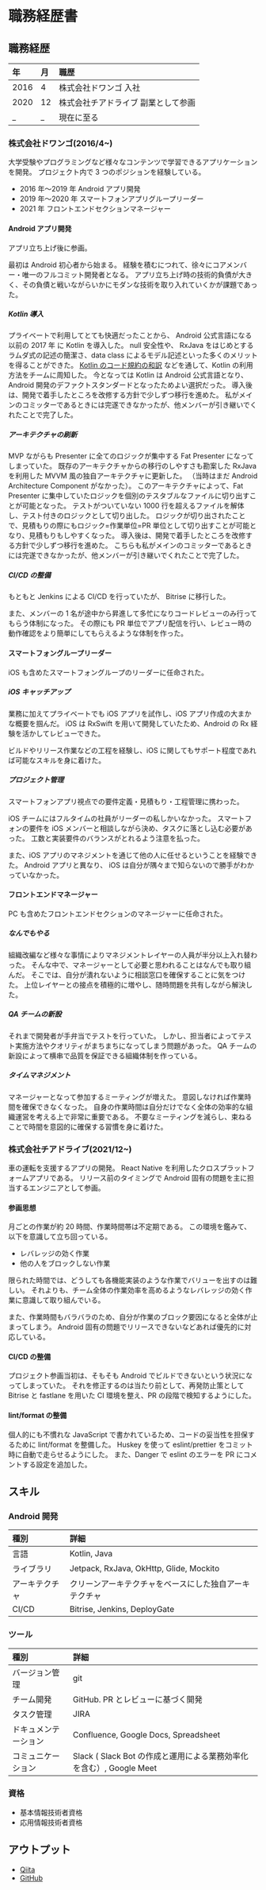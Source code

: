 # 職務経歴書

## 職務経歴

| 年   | 月  | 職歴                                |
| :--- | :-- | :---------------------------------- |
| 2016 | 4   | 株式会社ドワンゴ 入社               |
| 2020 | 12  | 株式会社チアドライブ 副業として参画 |
| \_   | \_  | 現在に至る                          |

### 株式会社ドワンゴ(2016/4~)

大学受験やプログラミングなど様々なコンテンツで学習できるアプリケーションを開発。
プロジェクト内で 3 つのポジションを経験している。

- 2016 年〜2019 年 Android アプリ開発
- 2019 年〜2020 年 スマートフォンアプリグループリーダー
- 2021 年 フロントエンドセクションマネージャー

#### Android アプリ開発

アプリ立ち上げ後に参画。

最初は Android 初心者から始まる。
経験を積むにつれて、徐々にコアメンバー・唯一のフルコミット開発者となる。
アプリ立ち上げ時の技術的負債が大きく、その負債と戦いながらいかにモダンな技術を取り入れていくかが課題であった。

##### Kotlin 導入

プライベートで利用してとても快適だったことから、 Android 公式言語になる以前の 2017 年 に Kotlin を導入した。
null 安全性や、 RxJava をはじめとするラムダ式の記述の簡潔さ、data class によるモデル記述といった多くのメリットを得ることができた。
[Kotlin のコード規約の和訳](https://qiita.com/hmiyado/items/2531be40b3369173a2cd) などを通して、Kotlin の利用方法をチームに周知した。
今となっては Kotlin は Android 公式言語となり、 Android 開発のデファクトスタンダードとなったためよい選択だった。
導入後は、開発で着手したところを改修する方針で少しずつ移行を進めた。
私がメインのコミッターであるときには完遂できなかったが、他メンバーが引き継いでくれたことで完了した。

##### アーキテクチャの刷新

MVP ながらも Presenter に全てのロジックが集中する Fat Presenter になってしまっていた。
既存のアーキテクチャからの移行のしやすさも勘案した RxJava を利用した MVVM 風の独自アーキテクチャに更新した。
（当時はまだ Android Architecture Component がなかった）。
このアーキテクチャによって、Fat Presenter に集中していたロジックを個別のテスタブルなファイルに切り出すことが可能となった。
テストがついていない 1000 行を超えるファイルを解体し、テスト付きのロジックとして切り出した。
ロジックが切り出されたことで、見積もりの際にもロジック=作業単位=PR 単位として切り出すことが可能となり、見積もりもしやすくなった。
導入後は、開発で着手したところを改修する方針で少しずつ移行を進めた。
こちらも私がメインのコミッターであるときには完遂できなかったが、他メンバーが引き継いでくれたことで完了した。

##### CI/CD の整備

もともと Jenkins による CI/CD を行っていたが、 Bitrise に移行した。

また、メンバーの 1 名が途中から昇進して多忙になりコードレビューのみ行ってもらう体制になった。
その際にも PR 単位でアプリ配信を行い、レビュー時の動作確認をより簡単にしてもらえるような体制を作った。

#### スマートフォングループリーダー

iOS も含めたスマートフォングループのリーダーに任命された。

##### iOS キャッチアップ

業務に加えてプライベートでも iOS アプリを試作し、iOS アプリ作成の大まかな概要を掴んだ。
iOS は RxSwift を用いて開発していたため、Android の Rx 経験を活かしてレビューできた。

ビルドやリリース作業などの工程を経験し、iOS に関してもサポート程度であれば可能なスキルを身に着けた。

##### プロジェクト管理

スマートフォンアプリ視点での要件定義・見積もり・工程管理に携わった。

iOS チームにはフルタイムの社員がリーダーの私しかいなかった。
スマートフォンの要件を iOS メンバーと相談しながら決め、タスクに落とし込む必要があった。
工数と実装要件のバランスがとれるよう注意を払った。

また、iOS アプリのマネジメントを通じて他の人に任せるということを経験できた。
Android アプリと異なり、 iOS は自分が隅々まで知らないので勝手がわかっていなかった。

#### フロントエンドマネージャー

PC も含めたフロントエンドセクションのマネージャーに任命された。

##### なんでもやる

組織改編など様々な事情によりマネジメントレイヤーの人員が半分以上入れ替わった。
そんな中で、マネージャーとして必要と思われることはなんでも取り組んだ。
そこでは、自分が潰れないように相談窓口を確保することに気をつけた。
上位レイヤーとの接点を積極的に増やし、随時問題を共有しながら解決した。

##### QA チームの新設

それまで開発者が手弁当でテストを行っていた。
しかし、担当者によってテスト実施方法やクオリティがまちまちになってしまう問題があった。
QA チームの新設によって横串で品質を保証できる組織体制を作っている。

##### タイムマネジメント

マネージャーとなって参加するミーティングが増えた。
意図しなければ作業時間を確保できなくなった。
自身の作業時間は自分だけでなく全体の効率的な組織運営を考える上で非常に重要である。
不要なミーティングを減らし、束ねることで時間を意図的に確保する習慣を身に着けた。

### 株式会社チアドライブ(2021/12~)

車の運転を支援するアプリの開発。
React Native を利用したクロスプラットフォームアプリである。
リリース前のタイミングで Android 固有の問題を主に担当するエンジニアとして参画。

#### 参画思想

月ごとの作業が約 20 時間、作業時間帯は不定期である。
この環境を鑑みて、以下を意識して立ち回っている。

- レバレッジの効く作業
- 他の人をブロックしない作業

限られた時間では、どうしても各機能実装のような作業でバリューを出すのは難しい。
それよりも、チーム全体の作業効率を高めるようなレバレッジの効く作業に意識して取り組んでいる。

また、作業時間もバラバラのため、自分が作業のブロック要因になると全体が止まってしまう。
Android 固有の問題でリリースできないなどあれば優先的に対応している。

#### CI/CD の整備

プロジェクト参画当初は、そもそも Android でビルドできないという状況になってしまっていた。
それを修正するのは当たり前として、再発防止策として Bitrise と fastlane を用いた CI 環境を整え、PR の段階で検知するようにした。

#### lint/format の整備

個人的にも不慣れな JavaScript で書かれているため、コードの妥当性を担保するために lint/format を整備した。
Huskey を使って eslint/prettier をコミット時に自動で走らせるようにした。
また、Danger で eslint のエラーを PR にコメントする設定を追加した。

## スキル

### Android 開発

| 種別           | 詳細                                                   |
| :------------- | :----------------------------------------------------- |
| 言語           | Kotlin, Java                                           |
| ライブラリ     | Jetpack, RxJava, OkHttp, Glide, Mockito                |
| アーキテクチャ | クリーンアーキテクチャをベースにした独自アーキテクチャ |
| CI/CD          | Bitrise, Jenkins, DeployGate                           |

### ツール

| 種別                 | 詳細                                                                |
| :------------------- | :------------------------------------------------------------------ |
| バージョン管理       | git                                                                 |
| チーム開発           | GitHub. PR とレビューに基づく開発                                   |
| タスク管理           | JIRA                                                                |
| ドキュメンテーション | Confluence, Google Docs, Spreadsheet                                |
| コミュニケーション   | Slack ( Slack Bot の作成と運用による業務効率化を含む）, Google Meet |

### 資格

- 基本情報技術者資格
- 応用情報技術者資格

## アウトプット

- [Qiita](https://qiita.com/hmiyado)
- [GitHub](https://github.com/hmiyado)
